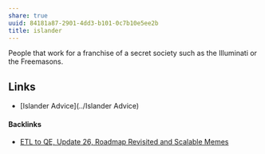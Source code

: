 ```yaml
---
share: true
uuid: 84181a87-2901-4dd3-b101-0c7b10e5ee2b
title: islander
---
```

People that work for a franchise of a secret society such as the Illuminati or the Freemasons.

## Links

*  [Islander Advice](../Islander Advice)

#### Backlinks

* [ETL to QE, Update 26, Roadmap Revisited and Scalable Memes](/a6694d76-0b96-4dd7-8f4a-8d213fef86f0)